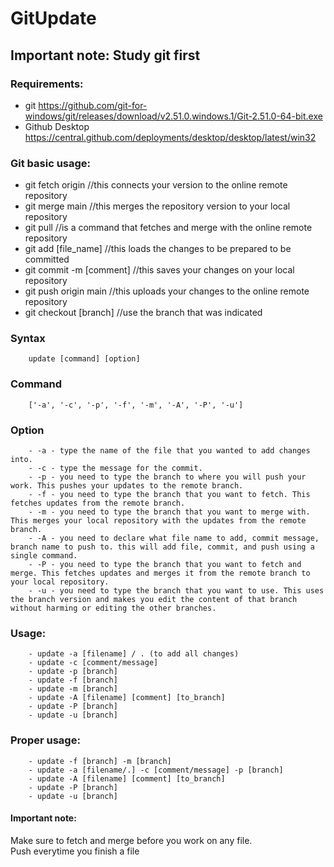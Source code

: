 # GitUpdate

## Important note: Study git first

### Requirements:

* git https://github.com/git-for-windows/git/releases/download/v2.51.0.windows.1/Git-2.51.0-64-bit.exe
* Github Desktop https://central.github.com/deployments/desktop/desktop/latest/win32

### Git basic usage:

* git fetch origin //this connects your version to the online remote repository
* git merge main //this merges the repository version to your local repository
* git pull //is a command that fetches and merge with the online remote repository
* git add [file_name] //this loads the changes to be prepared to be committed
* git commit -m [comment] //this saves your changes on your local repository
* git push origin main //this uploads your changes to the online remote repository
* git checkout [branch] //use the branch that was indicated

### Syntax
        update [command] [option]

### Command 
        ['-a', '-c', '-p', '-f', '-m', '-A', '-P', '-u']

### Option 
        - -a - type the name of the file that you wanted to add changes into.
        - -c - type the message for the commit.
        - -p - you need to type the branch to where you will push your work. This pushes your updates to the remote branch.
        - -f - you need to type the branch that you want to fetch. This fetches updates from the remote branch.
        - -m - you need to type the branch that you want to merge with. This merges your local repository with the updates from the remote branch.
        - -A - you need to declare what file name to add, commit message, branch name to push to. this will add file, commit, and push using a single command.
        - -P - you need to type the branch that you want to fetch and merge. This fetches updates and merges it from the remote branch to your local repository.
        - -u - you need to type the branch that you want to use. This uses the branch version and makes you edit the content of that branch without harming or editing the other branches.

### Usage:
        - update -a [filename] / . (to add all changes)
        - update -c [comment/message]
        - update -p [branch]
        - update -f [branch]
        - update -m [branch]
        - update -A [filename] [comment] [to_branch]
        - update -P [branch]
        - update -u [branch]

### Proper usage:
        - update -f [branch] -m [branch]
        - update -a [filename/.] -c [comment/message] -p [branch]
        - update -A [filename] [comment] [to_branch]
        - update -P [branch]
        - update -u [branch]

#### Important note:
Make sure to fetch and merge before you work on any file.<br>
Push everytime you finish a file<br>